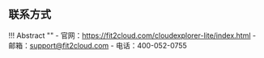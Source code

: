 ## 联系方式

!!! Abstract ""
    - 官网：https://fit2cloud.com/cloudexplorer-lite/index.html
    - 邮箱：support@fit2cloud.com
    - 电话：400-052-0755
